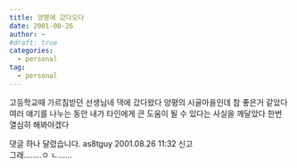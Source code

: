 ```yaml
---
title: 양평에 갔다오다
date: 2001-08-26
author: ~
#draft: true
categories:
  - personal
tag:
  - personal
---
```




고등학교때 가르침받던 선생님네 댁에 갔다왔다
양평의 시골마을인데
참 좋은거 같았다
여러 얘기를 나누는 동안
내가 타인에게 큰 도움이 될 수 있다는 사실을 깨달았다
한번 열심히 해봐야겠다


 댓글 하나 달렸습니다.
 as8tguy 2001.08.26 11:32 신고   
그래........ㅇ ㄴ......




